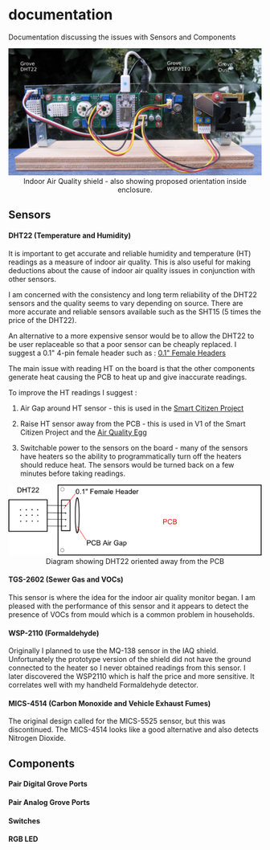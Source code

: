 # documentation

Documentation discussing the issues with Sensors and Components

<p align="center">
  <img src="iaq-mod-cropped-text.jpg"/>
  <br/>
  Indoor Air Quality shield - also showing proposed orientation inside enclosure.
</p>

## Sensors
#### DHT22 (Temperature and Humidity)
It is important to get accurate and reliable humidity and temperature (HT) readings as a measure of indoor air quality. This is also useful for making deductions about the cause of indoor air quality issues in conjunction with other sensors.

I am concerned with the consistency and long term reliability of the DHT22 sensors and the quality seems to vary depending on source. There are more accurate and reliable sensors available such as the SHT15 (5 times the price of the DHT22). 

An alternative to a more expensive sensor would be to allow the DHT22 to be user replaceable so that a poor sensor can be cheaply replaced. 
I suggest a 0.1" 4-pin female header such as :
<a href="http://www.pololu.com/category/50/0.100-in-2.54-mm-female-headers">0.1" Female Headers</a>

The main issue with reading HT on the board is that the other components generate heat causing the PCB to heat up and give inaccurate readings.

To improve the HT readings I suggest :

1. Air Gap around HT sensor - this is used in the <a href="https://acrobotic.com/smart-citizen">Smart Citizen Project</a>

2. Raise HT sensor away from the PCB - this is used in V1 of the Smart Citizen Project and the <a href="http://shop.wickeddevice.com/resources/air-quality-egg/">Air Quality Egg</a>

3. Switchable power to the sensors on the board - many of the sensors have heaters so the ability to programmatically turn off the heaters should reduce heat. The sensors would be turned back on a few minutes before taking readings.

<p align="center">
  <img src="DHT22-heat.png"/>
  <br/>
  Diagram showing DHT22 oriented away from the PCB
</p>

#### TGS-2602 (Sewer Gas and VOCs)
This sensor is where the idea for the indoor air quality monitor began. I am pleased with the performance of this sensor and it appears to detect the presence of VOCs from mould which is a common problem in households.
#### WSP-2110 (Formaldehyde)
Originally I planned to use the MQ-138 sensor in the IAQ shield. Unfortunately the prototype version of the shield did not have the ground connected to the  heater so I never obtained readings from this sensor. I later discovered the WSP2110 which is half the price and more sensitive. It correlates well with my handheld Formaldehyde detector.
#### MICS-4514 (Carbon Monoxide and Vehicle Exhaust Fumes)
The original design called for the MICS-5525 sensor, but this was discontinued. The MICS-4514 looks like a good alternative and also detects Nitrogen Dioxide.
## Components
#### Pair Digital Grove Ports
#### Pair Analog Grove Ports
#### Switches
#### RGB LED



